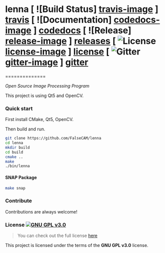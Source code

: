 # lenna [ ![Build Status] [travis-image] ] [travis] [ ![Documentation] [codedocs-image] ] [codedocs] [ ![Release] [release-image] ] [releases] [ ![License] [license-image] ] [license] [ ![Gitter] [gitter-image] ] [gitter]
==============

*Open Source Image Processing Program*

This project is using Qt5 and OpenCV.

[travis-image]: https://travis-ci.org/FalseCAM/lenna.png?branch=master
[travis]: http://travis-ci.org/FalseCAM/lenna

[codedocs-image]: https://codedocs.xyz/FalseCAM/lenna.svg
[codedocs]: https://codedocs.xyz/FalseCAM/lenna/

[release-image]: http://img.shields.io/badge/release-0.10.1-blue.svg?style=flat
[releases]: https://github.com/FalseCAM/lenna/releases

[license-image]: http://img.shields.io/badge/license-GPL--v3.0-red.svg?style=flat
[license]: LICENSE

[gitter-image]: https://badges.gitter.im/Join%20Chat.svg
[gitter]: https://gitter.im/FalseCAM/lenna

### Quick start

First install CMake, Qt5, OpenCV.

Then build and run.

```sh
git clone https://github.com/FalseCAM/lenna
cd lenna
mkdir build
cd build
cmake ..
make
./bin/lenna
```

#### SNAP Package
```sh
make snap
```

### Contribute

Contributions are always welcome!

### License [![GNU GPL v3.0](http://www.gnu.org/graphics/gplv3-127x51.png)](http://www.gnu.org/licenses/gpl.html)

>You can check out the full license [here](https://github.com/FalseCAM/lenna/blob/master/LICENSE.md)

This project is licensed under the terms of the **GNU GPL v3.0** license.
